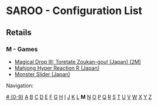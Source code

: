 # SAROO - Configuration List

## Retails

### M - Games

- [Magical Drop III: Toretate Zoukan-gou! (Japan) (2M)](../../../Regions/Retails/Japan/T-1313G/README.md)
- [Mahjong Hyper Reaction R (Japan)](../../../Regions/Retails/Japan/T-2402G//README.md)
- [Monster Slider (Japan)](../../../Regions/Retails/Japan/T-27302G/README.md)

Navigation:

[# (0-9)](./09.md) [A](./A.md) [B](./B.md) [C](./C.md) [D](./D.md) [E](./E.md) [F](./F.md) [G](./G.md) [H](./H.md) [I](./I.md) [J](./J.md) [K](./K.md) [L](./L.md) **M** [N](./N.md) [O](./O.md) [P](./P.md) [Q](./Q.md) [R](./R.md) [S](./S.md) [T](./T.md) [U](./U.md) [V](./V.md) [W](./W.md) [X](./X.md) [Y](./Y.md) [Z](./Z.md)
